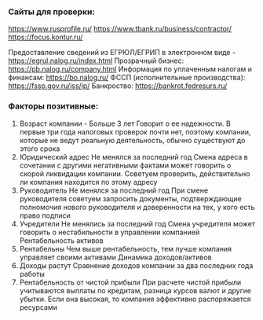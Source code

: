 ### Сайты для проверки:
https://www.rusprofile.ru/
https://www.tbank.ru/business/contractor/
https://focus.kontur.ru/

Предоставление сведений из ЕГРЮЛ/ЕГРИП в электронном виде - https://egrul.nalog.ru/index.html
Прозрачный бизнес: https://pb.nalog.ru/company.html
Информация по уплаченным налогам и финансам: https://bo.nalog.ru/
ФССП (исполнительные производства): https://fssp.gov.ru/iss/ip/
Банкроство: https://bankrot.fedresurs.ru/

### Факторы позитивные:

1. Возраст компании - Больше 3 лет
Говорит о ее надежности. В первые три года налоговых проверок почти нет, поэтому компании, которые не ведут реальную деятельность, обычно существуют до этого срока
2. Юридический адрес
Не менялся за последний год
Смена адреса в сочетании с другими негативными фактами может говорить о скорой ликвидации компании. Советуем проверить, действительно ли компания находится по этому адресу
3. Руководитель
Не менялся за последний год
При смене руководителя советуем запросить документы, подтверждающие полномочия нового руководителя и доверенности на тех, у кого есть право подписи
4. Учредители
Не менялись за последний год
Смена учредителя может говорить о нестабильности в управлении компанией
Рентабельность активов
5. Рентабельны
Чем выше рентабельность, тем лучше компания управляет своими активами
Динамика доходов/активов
6. Доходы растут
Сравнение доходов компании за два последних года работы
7. Рентабельность от чистой прибыли
При расчете чистой прибыли учитываются выплаты по кредитам, разница курсов валют и другие убытки. Если она высокая, то компания эффективно распоряжается ресурсами